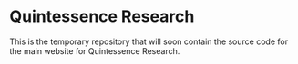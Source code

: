 # Quintessence Research

This is the temporary repository that will soon contain the source code for the main website for Quintessence Research.
